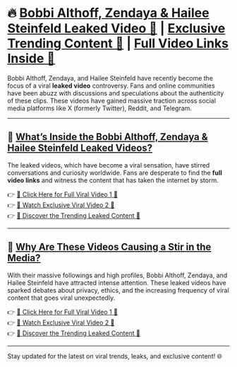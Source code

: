 # 🔥 [Bobbi Althoff, Zendaya & Hailee Steinfeld Leaked Video 🔞](https://shorturl.at/DfDRm) | [Exclusive Trending Content 📱](https://shorturl.at/DfDRm) | [Full Video Links Inside 🌟](https://shorturl.at/DfDRm)

Bobbi Althoff, Zendaya, and Hailee Steinfeld have recently become the focus of a viral **leaked video** controversy. Fans and online communities have been abuzz with discussions and speculations about the authenticity of these clips. These videos have gained massive traction across social media platforms like X (formerly Twitter), Reddit, and Telegram.

---

## 🌟 [What’s Inside the Bobbi Althoff, Zendaya & Hailee Steinfeld Leaked Videos?](https://shorturl.at/DfDRm)

The leaked videos, which have become a viral sensation, have stirred conversations and curiosity worldwide. Fans are desperate to find the **full video links** and witness the content that has taken the internet by storm.

👉 [🔴 Click Here for Full Viral Video 1 🔗](https://shorturl.at/DfDRm)  
👉 [🔴 Watch Exclusive Viral Video 2 🌟](https://shorturl.at/DfDRm)  
👉 [🔴 Discover the Trending Leaked Content 📱](https://shorturl.at/DfDRm)

---

## 🚨 [Why Are These Videos Causing a Stir in the Media?](https://shorturl.at/DfDRm)

With their massive followings and high profiles, Bobbi Althoff, Zendaya, and Hailee Steinfeld have attracted intense attention. These leaked videos have sparked debates about privacy, ethics, and the increasing frequency of viral content that goes viral unexpectedly.

👉 [🔴 Click Here for Full Viral Video 1 🔗](https://shorturl.at/DfDRm)  
👉 [🔴 Watch Exclusive Viral Video 2 🌟](https://shorturl.at/DfDRm)  
👉 [🔴 Discover the Trending Leaked Content 📱](https://shorturl.at/DfDRm)

---

Stay updated for the latest on viral trends, leaks, and exclusive content! 🌐

